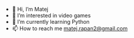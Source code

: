 - 👋 Hi, I’m Matej 
- 👀 I’m interested in video games 
- 🌱 I’m currently learning Python
- 📫 How to reach me matej.rapan2@gmail.com

<!---
WhemiceatinAlt/WhemiceatinAlt is a ✨ special ✨ repository because its `README.md` (this file) appears on your GitHub profile.
You can click the Preview link to take a look at your changes.
--->
